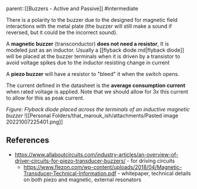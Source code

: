 parent::[[Buzzers - Active and Passive]]
#intermediate

There is a polarity to the buzzer due to the designed for magnetic field interactions with the metal plate (the buzzer will still make a sound if reversed, but it could be the incorrect sound). 

A **magnetic buzzer** (transconductor) **does not need a resistor**, It is modeled just as an inductor. Usually a [[flyback diode.md|flyback diode]] will be placed at the buzzer terminals when it is driven by a transistor to avoid voltage spikes due to the inductor resisting change in current

A **piezo buzzer** will have a resistor to "bleed" it when the switch opens.

The current defined in the datasheet is the **average consumption current** when rated voltage is applied. Note that we should allow for 3x this current to allow for this as peak current. 




_Figure: Flyback diode placed across the terminals of an inductive magnetic buzzer_ ![[Personal Folders/that_marouk_ish/attachments/Pasted image 20221007225401.png]]

## References
- https://www.allaboutcircuits.com/industry-articles/an-overview-of-driver-circuits-for-piezo-transducer-buzzers/ - for driving circuits
	- https://www.flezon.com/wp-content/uploads/2018/04/Magnetic-Transducer-Technical-Information.pdf - whitepaper, technical details on both piezo and magnetic, external resonators